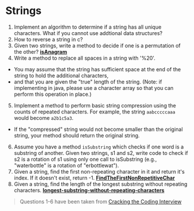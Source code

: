 # Strings

1. Implement an algorithm to determine if a string has all unique characters. What if you cannot use addtional data structures?
2. How to reverse a string in c?
3. Given two strings, write a method to decide if one is a permutation of the other? **[isAnagram](isAnagram)**
4. Write a method to replace all spaces in a string with '%20'.
  * You may assume that the string has sufficient space at the end of the string to hold the additional characters,
  * and that you are given the "true" length of the string. (Note: if implementing in java, please use a character array so that you can perform this operation in place.)
5. Implement a method to perform basic string compression using the counts of repeated characters. For example, the string `aabcccccaaa` would become `a2b1c5a3`.
  * If the "compressed" string would not become smaller than the original string, your method should return the original string.
6. Assume you have a method `isSubstring` which checks if one word is a substring of another. Given two strings, s1 and s2, write code to check if s2 is a rotation of s1 using only one call to isSubstring (e.g., "waterbottle" is a rotation of "erbottlewat").
7. Given a string, find the first non-repeating character in it and return it's index. If it doesn't exist, return -1. **[FindTheFirstNonRepetitiveChar](FindTheFirstNonRepetitiveChar)**
8. Given a string, find the length of the longest substring without repeating characters. **[longest-substring-without-repeating-characters](longest-substring-without-repeating-characters)**

> Questions 1-6 have been taken from [Cracking the Coding Interview](http://www.amazon.com/Cracking-Coding-Interview-6th-Edition/dp/0984782850)
